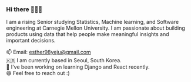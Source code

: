 ### Hi there 🙋🏻‍♀️ 
I am a rising Senior studying Statistics, Machine learning, and Software engineering at Carnegie Mellon University. I am passionate about building products using data that help people make meaningful insights and important decisions. 

📫  Email: esther98yeju@gmail.com 
<br/>
🇰🇷  I am currently based in Seoul, South Korea.
<br/>
🌱  I've been working on learning Django and React recently.
<br/>
😄  Feel free to reach out :)





<!--
**YejuAhn/yejuahn** is a ✨ _special_ ✨ repository because its `README.md` (this file) appears on your GitHub profile.

Here are some ideas to get you started:

- 🔭 I’m currently working on ...
- 🌱 I’m currently learning ...
- 👯 I’m looking to collaborate on ...
- 🤔 I’m looking for help with ...
- 💬 Ask me about ...
- 📫 How to reach me: ...
- 😄 Pronouns: ...
- ⚡ Fun fact: ...
-->

